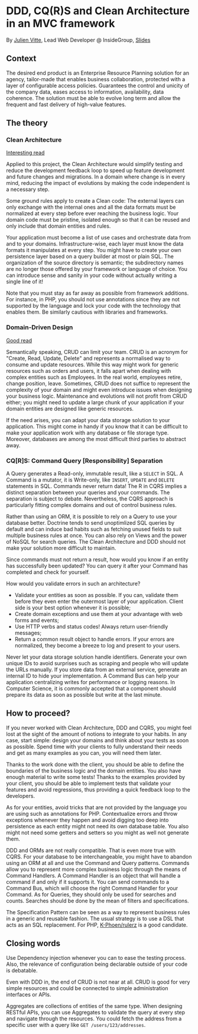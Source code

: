 # DDD, CQ(R)S and Clean Architecture in an MVC framework
By [Julien Vitte](https://twitter.com/pitchart), Lead Web Developer @ InsideGroup, [Slides](https://pitchart.github.io/ddd-cqrs-mvc/)

## Context
The desired end product is an Enterprise Resource Planning solution for an agency, tailor-made that enables business collaboration, protected with a layer of configurable access policies. Guarantees the control and unicity of the company data, eases access to information, availability, data coherence. The solution must be able to evolve long term and allow the frequent and fast delivery of high-value features.

## The theory
### Clean Architecture
[Interesting read](https://blog.cleancoder.com/uncle-bob/2012/08/13/the-clean-architecture.html)

Applied to this project, the Clean Architecture would simplify testing and reduce the development feedback loop to speed up feature development and future changes and migrations. In a domain where change is in every mind, reducing the impact of evolutions by making the code independent is a necessary step.

Some ground rules apply to create a Clean code: The external layers can only exchange with the internal ones and all the data formats must be normalized at every step before ever reaching the business logic. Your domain code must be pristine, isolated enough so that it can be reused and only include that domain entities and rules.

Your application must become a list of use cases and orchestrate data from and to your domains. Infrastructure-wise, each layer must know the data formats it manipulates at every step. You might have to create your own persistence layer based on a query builder at most or plain SQL. The organization of the source directory is semantic; the subdirectory names are no longer those offered by your framework or language of choice. You can introduce sense and sanity in your code without actually writing a single line of it!

Note that you must stay as far away as possible from framework additions. For instance, in PHP, you should not use annotations since they are not supported by the language and lock your code with the technology that enables them. Be similarly cautious with libraries and frameworks.

### Domain-Driven Design
[Good read](http://dddcommunity.org/learning-ddd/what_is_ddd/)

Semantically speaking, CRUD can limit your team. CRUD is an acronym for "Create, Read, Update, Delete" and represents a normalised way to consume and update resources. While this way might work for generic resources such as orders and users, it falls apart when dealing with complex entities such as Employees. In the real world, employees retire, change position, leave. Sometimes, CRUD does not suffice to represent the complexity of your domain and might even introduce issues when designing your business logic. Maintenance and evolutions will not profit from CRUD either; you might need to update a large chunk of your application if your domain entities are designed like generic resources.

If the need arises, you can adapt your data storage solution to your application. This might come in handy if you know that it can be difficult to make your application work with any database or file storage type. Moreover, databases are among the most difficult third parties to abstract away.

### CQ\[R\]S: Command Query \[Responsibility\] Separation
A Query generates a Read-only, immutable result, like a `SELECT` in SQL. A Command is a mutator, it is Write-only, like `INSERT`, `UPDATE` and `DELETE` statements in SQL. Commands never return data! The R in CQRS implies a distinct separation between your queries and your commands. The separation is subject to debate. Nevertheless, the CQRS approach is particularly fitting complex domains and out of control business rules.

Rather than using an ORM, it is possible to rely on a Query to use your database better. Doctrine tends to send unoptimlized SQL queries by default and can induce bad habits such as fetching unused fields to suit multiple business rules at once. You can also rely on Views and the power of NoSQL for search queries. The Clean Architecture and DDD should not make your solution more difficult to maintain.

Since commands must not return a result, how would you know if an entity has successfully been updated? You can query it after your Command has completed and check for yourself.

How would you validate errors in such an architecture?
- Validate your entities as soon as possible. If you can, validate them before they even enter the outermost layer of your application. Client side is your best option whenever it is possible;
- Create domain exceptions and use them at your advantage with web forms and events;
- Use HTTP verbs and status codes! Always return user-friendly messages;
- Return a common result object to handle errors. If your errors are normalized, they become a breeze to log and present to your users.

Never let your data storage solution handle identifiers. Generate your own unique IDs to avoid surprises such as scraping and people who will update the URLs manually. If you store data from an external service, generate an internal ID to hide your implementation. A Command Bus can help your application centralizing writes for performance or logging reasons. In Computer Science, it is commonly accepted that a component should prepare its data as soon as possible but write at the last minute.

## How to proceed?

If you never worked with Clean Architecture, DDD and CQRS, you might feel lost at the sight of the amount of notions to integrate to your habits. In any case, start simple: design your domains and think about your tests as soon as possible. Spend time with your clients to fully understand their needs and get as many examples as you can, you will need them later.

Thanks to the work done with the client, you should be able to define the boundaries of the business logic and the domain entities. You also have enough material to write some tests! Thanks to the examples provided by your client, you should be able to implement tests that validate your features and avoid regressions, thus providing a quick feedback loop to the developers.

As for your entities, avoid tricks that are not provided by the language you are using such as annotations for PHP. Contextualize errors and throw exceptions whenever they happen and avoid digging too deep into persistence as each entity might not need its own database table. You also might not need some getters and setters so you might as well not generate them.

DDD and ORMs are not really compatible. That is even more true with CQRS. For your database to be interchangeable, you might have to abandon using an ORM at all and use the Command and Query patterns. Commands allow you to represent more complex business logic through the means of Command Handlers. A Command Handler is an object that will handle a command if and only if it supports it. You can send commands to a Command Bus, which will choose the right Command Handler for your Command. As for Queries, they should only be used for searches and counts. Searches should be done by the mean of filters and specifications.

The Specification Pattern can be seen as a way to represent business rules in a generic and reusable fashion. The usual strategy is to use a DSL that acts as an SQL replacement. For PHP, [K-Phoen/rulerz](https://github.com/K-Phoen/rulerz) is a good candidate.

## Closing words

Use Dependency injection whenever you can to ease the testing process. Also, the relevance of configuration being declarable outside of your code is debatable.

Even with DDD in, the end of CRUD is not near at all. CRUD is good for very simple resources and could be connected to simple administration interfaces or APIs. 

Aggregates are collections of entities of the same type. When designing RESTful APIs, you can use Aggregates to validate the query at every step and navigate through the resources. You could fetch the address from a specific user with a query like `GET /users/123/addresses`.
